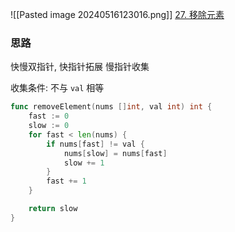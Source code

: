 ![[Pasted image 20240516123016.png]]
[27. 移除元素](https://leetcode.cn/problems/remove-element/)

### 思路
快慢双指针, 
快指针拓展
慢指针收集

收集条件: 不与 `val` 相等

```go
func removeElement(nums []int, val int) int {
	fast := 0
	slow := 0
	for fast < len(nums) {
		if nums[fast] != val {
			nums[slow] = nums[fast]
			slow += 1
		}
		fast += 1
	}

	return slow
}
```
